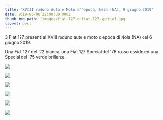 ```yaml
---
title: 'XVIII raduno Auto e Moto d''epoca, Nola (NA), 9 giugno 2019'
date: 2019-06-08T22:00:00.000Z
thumb_img_path: /images/fiat-127-e-fiat-127-special.jpg
layout: post
---
```

3 Fiat 127 presenti al XVIII raduno auto e moto d'epoca di Nola (NA) del 6 giugno 2019. 

Una Fiat 127 del '72 bianca, una Fiat 127 Special del '76 rosso ossido ed una Special del '75 verde brillante.

![](/images/fiat-127-e-fiat-127-special.jpg)

![](/images/frontali-127.jpg)

![](/images/127-special-verde-fronte.jpg)

![](/images/127-special-verde-retro.jpg)

![](/images/panorama.jpg)

![](/images/manifesto-xviii-raduno-nola.jpg)
